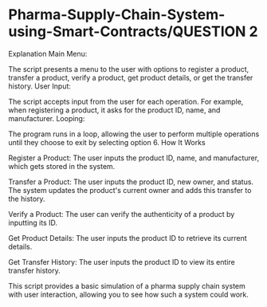 # Pharma-Supply-Chain-System-using-Smart-Contracts/QUESTION 2
Explanation
Main Menu:

The script presents a menu to the user with options to register a product, transfer a product, verify a product, get product details, or get the transfer history.
User Input:

The script accepts input from the user for each operation. For example, when registering a product, it asks for the product ID, name, and manufacturer.
Looping:

The program runs in a loop, allowing the user to perform multiple operations until they choose to exit by selecting option 6.
How It Works

Register a Product: The user inputs the product ID, name, and manufacturer, which gets stored in the system.

Transfer a Product: The user inputs the product ID, new owner, and status. The system updates the product's current owner and adds this transfer to the history.

Verify a Product: The user can verify the authenticity of a product by inputting its ID.

Get Product Details: The user inputs the product ID to retrieve its current details.

Get Transfer History: The user inputs the product ID to view its entire transfer history.

This script provides a basic simulation of a pharma supply chain system with user interaction, allowing you to see how such a system could work.
